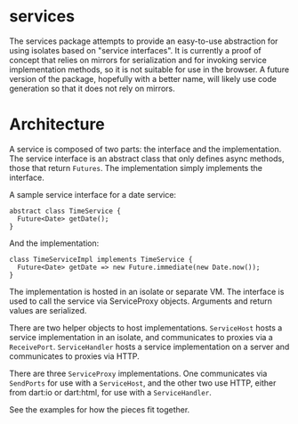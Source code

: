 services
========

The services package attempts to provide an easy-to-use abstraction for using
isolates based on "service interfaces". It is currently a proof of concept that
relies on mirrors for serialization and for invoking service implementation
methods, so it is not suitable for use in the browser. A future version of the
package, hopefully with a better name, will likely use code generation so that
it does not rely on mirrors.

Architecture
============

A service is composed of two parts: the interface and the implementation. The
service interface is an abstract class that only defines async methods, those
that return `Futures`. The implementation simply implements the interface.

A sample service interface for a date service:

    abstract class TimeService {
      Future<Date> getDate();
    }

And the implementation:

    class TimeServiceImpl implements TimeService {
      Future<Date> getDate => new Future.immediate(new Date.now());
    }

The implementation is hosted in an isolate or separate VM. The interface is used
to call the service via ServiceProxy objects. Arguments and return values are
serialized.

There are two helper objects to host implementations. `ServiceHost` hosts a
service implementation in an isolate, and communicates to proxies via a
`ReceivePort`. `ServiceHandler` hosts a service implementation on a server and
communicates to proxies via HTTP.

There are three `ServiceProxy` implementations. One communicates via `SendPorts`
for use with a `ServiceHost`, and the other two use HTTP, either from dart:io
or dart:html, for use with a `ServiceHandler`.

See the examples for how the pieces fit together.